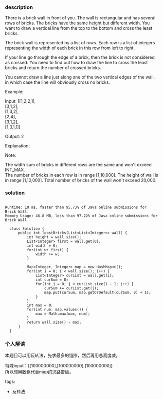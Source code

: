 ### description    
  There is a brick wall in front of you. The wall is rectangular and has several rows of bricks. The bricks have the same height but different width. You want to draw a vertical line from the top to the bottom and cross the least bricks.  
    
  The brick wall is represented by a list of rows. Each row is a list of integers representing the width of each brick in this row from left to right.  
    
  If your line go through the edge of a brick, then the brick is not considered as crossed. You need to find out how to draw the line to cross the least bricks and return the number of crossed bricks.  
    
  You cannot draw a line just along one of the two vertical edges of the wall, in which case the line will obviously cross no bricks.  
    
     
    
  Example:  
    
  Input: [[1,2,2,1],  
          [3,1,2],  
          [1,3,2],  
          [2,4],  
          [3,1,2],  
          [1,3,1,1]]  
    
  Output: 2  
    
  Explanation:   
    
     
    
  Note:  
    
  The width sum of bricks in different rows are the same and won't exceed INT_MAX.  
  The number of bricks in each row is in range [1,10,000]. The height of wall is in range [1,10,000]. Total number of bricks of the wall won't exceed 20,000.  
    
### solution    
```    
  
Runtime: 10 ms, faster than 95.73% of Java online submissions for Brick Wall.  
Memory Usage: 46.8 MB, less than 97.22% of Java online submissions for Brick Wall.  
  
  class Solution {  
      public int leastBricks(List<List<Integer>> wall) {  
          int height = wall.size();  
          List<Integer> first = wall.get(0);  
          int width = 0;  
          for(int w: first) {  
              width += w;  
          }  
            
          Map<Integer, Integer> map = new HashMap<>();  
          for(int i = 0; i < wall.size(); i++) {  
              List<Integer> curList = wall.get(i);  
              int curSum = 0;  
              for(int j = 0; j < curList.size() - 1; j++) {  
                  curSum += curList.get(j);  
                  map.put(curSum, map.getOrDefault(curSum, 0) + 1);  
              }  
          }  
          int max = 0;  
          for(int num: map.values()) {  
              max = Math.max(max, num);  
          }  
          return wall.size() - max;  
      }  
  }  
```    
    
### 个人解读    
  本题目可以用反转法，先求最多的缝隙，然后再用总高度减。  
    
  特殊input：[[100000000],[100000000],[100000000]]  
  所以想用数组代替map的思路告破。  
    
tags:    
  -  反转法  
